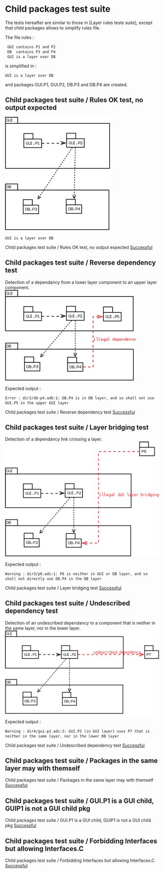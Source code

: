 
# Child packages test suite


 The tests hereafter are similar to those in [Layer rules tests suite], except that child packages allows to simplify rules file.  

 The file rules :  

```  
 GUI contains P1 and P2  
 DB  contains P3 and P4  
 GUI is a layer over DB  
```  

 is simplified in :  

```  
GUI is a layer over DB
```  

 and packages GUI.P1, GUI.P2, DB.P3 and DB.P4 are created.  

##  Child packages test suite / Rules OK test, no output expected

  ![](cp1.png)  

```  
GUI is a layer over DB
```  


Child packages test suite / Rules OK test, no output expected [Successful](tests_status.md#successful)

##  Child packages test suite / Reverse dependency test

  Detection of a dependancy from a lower layer component to an upper layer component.  
  ![](cp2.png)  

  Expected output :  

```  
Error : dir2/db-p4.adb:1: DB.P4 is in DB layer, and so shall not use GUI.P5 in the upper GUI layer
```  


Child packages test suite / Reverse dependency test [Successful](tests_status.md#successful)

##  Child packages test suite / Layer bridging test

  Detection of a dependancy link crossing a layer.  
  ![](cp3.png)  

  Expected output :  

```  
Warning : dir3/p6.ads:1: P6 is neither in GUI or DB layer, and so shall not directly use DB.P4 in the DB layer
```  


Child packages test suite / Layer bridging test [Successful](tests_status.md#successful)

##  Child packages test suite / Undescribed dependency test

  Detection of an undescribed dependancy to a component that is neither in the same layer, nor in the lower layer.  
  ![](cp4.png)  

  Expected output :  

```  
Warning : dir4/gui-p2.ads:3: GUI.P2 (in GUI layer) uses P7 that is neither in the same layer, nor in the lower DB layer
```  


Child packages test suite / Undescribed dependency test [Successful](tests_status.md#successful)

##  Child packages test suite / Packages in the same layer may with themself


Child packages test suite / Packages in the same layer may with themself [Successful](tests_status.md#successful)

##  Child packages test suite / GUI.P1 is a GUI child, GUIP1 is not a GUI child pkg


Child packages test suite / GUI.P1 is a GUI child, GUIP1 is not a GUI child pkg [Successful](tests_status.md#successful)

##  Child packages test suite / Forbidding Interfaces but allowing Interfaces.C


Child packages test suite / Forbidding Interfaces but allowing Interfaces.C [Successful](tests_status.md#successful)
